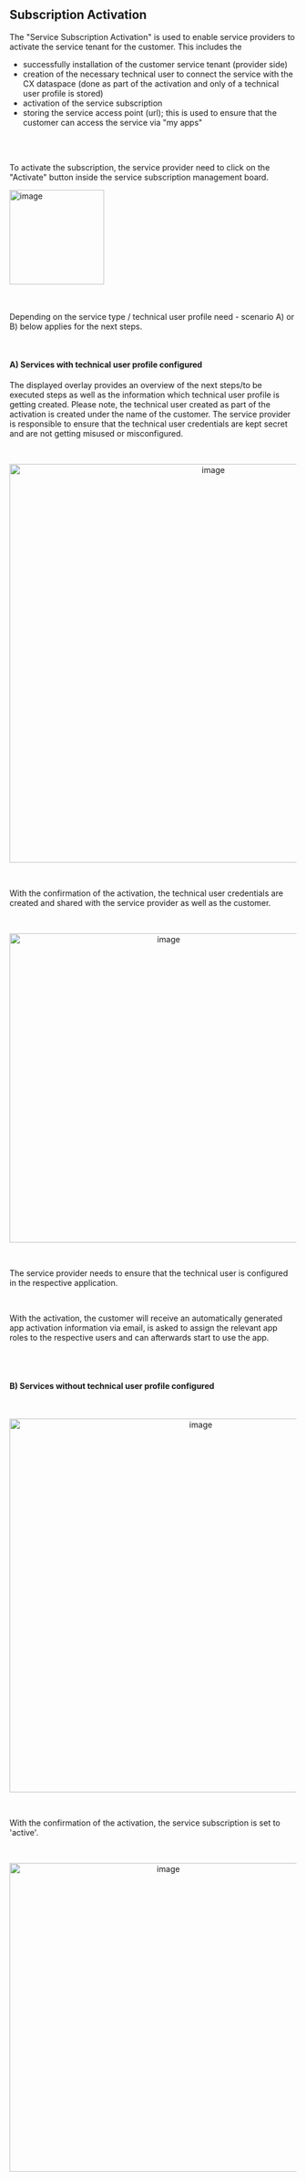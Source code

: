 ## Subscription Activation

The "Service Subscription Activation" is used to enable service providers to activate the service tenant for the customer.
This includes the

- successfully installation of the customer service tenant (provider side)
- creation of the necessary technical user to connect the service with the CX dataspace (done as part of the activation and only of a technical user profile is stored)
- activation of the service subscription
- storing the service access point (url); this is used to ensure that the customer can access the service via "my apps"

<br>
<br>

To activate the subscription, the service provider need to click on the "Activate" button inside the service subscription management board.

<img width="166" alt="image" src="https://github.com/catenax-ng/tx-portal-assets/assets/94133633/b74e298c-32dd-44b9-860a-bc91433f11ac">
<br>
<br>
<br>

Depending on the service type / technical user profile need - scenario A) or B) below applies for the next steps.

<br>

#### A) Services with technical user profile configured
The displayed overlay provides an overview of the next steps/to be executed steps as well as the information which technical user profile is getting created.
Please note, the technical user created as part of the activation is created under the name of the customer. The service provider is responsible to ensure that the technical user credentials are kept secret and are not getting misused or misconfigured.

<br>
<p align="center">
<img width="700" alt="image" src="https://github.com/catenax-ng/tx-portal-assets/assets/94133633/9ab9193e-38eb-4c33-b4ac-4c84e22c4a31">
</p>
<br>

With the confirmation of the activation, the technical user credentials are created and shared with the service provider as well as the customer.

<br>
<p align="center">
<img width="543" alt="image" src="https://github.com/catenax-ng/tx-portal-assets/assets/94133633/5025c89b-8ae6-4f72-b126-f83b09e5610f">
</p>
<br>

The service provider needs to ensure that the technical user is configured in the respective application.

<br>

With the activation, the customer will receive an automatically generated app activation information via email, is asked to assign the relevant app roles to the respective users and can afterwards start to use the app.

<br>
<br>

#### B) Services without technical user profile configured

<br>
<p align="center">
<img width="656" alt="image" src="https://github.com/catenax-ng/tx-portal-assets/assets/94133633/ae5f2f77-8099-45e9-8b60-0e54affca8e2">
</p>
<br>

With the confirmation of the activation, the service subscription is set to 'active'.

<br>
<p align="center">
<img width="542" alt="image" src="https://github.com/catenax-ng/tx-portal-assets/assets/94133633/0287db8a-7718-48d9-9069-ca14ad530953">
</p>
<br>

<br>
<br>
